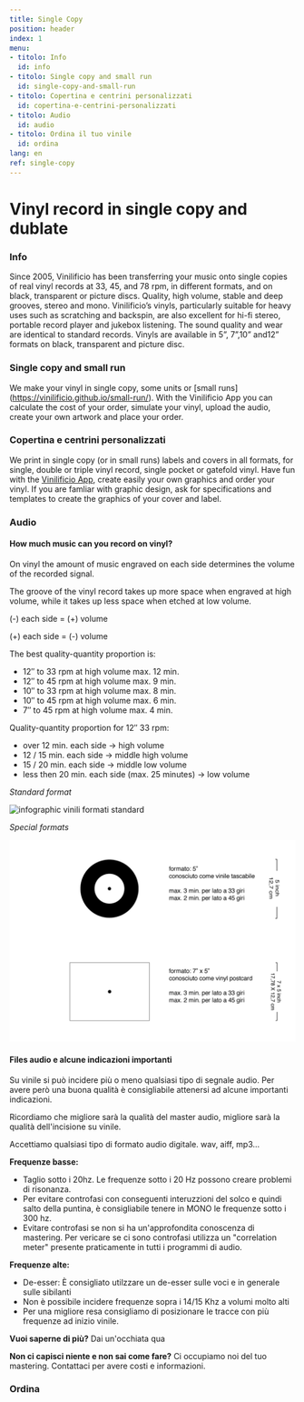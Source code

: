 ```yaml
---
title: Single Copy
position: header
index: 1
menu:
- titolo: Info
  id: info
- titolo: Single copy and small run
  id: single-copy-and-small-run
- titolo: Copertina e centrini personalizzati
  id: copertina-e-centrini-personalizzati
- titolo: Audio
  id: audio
- titolo: Ordina il tuo vinile
  id: ordina
lang: en
ref: single-copy
---
```


# Vinyl record in single copy and dublate

### Info

Since 2005, Vinilificio has been transferring your music onto single copies of real vinyl records at 33, 45, and 78 rpm, in different formats, and on black, transparent or picture discs. Quality, high volume, stable and deep grooves, stereo and mono. Vinilificio’s vinyls, particularly suitable for heavy uses such as scratching and backspin, are also excellent for hi-fi stereo, portable record player and jukebox listening. The sound quality and wear are identical to standard records. Vinyls are available in 5”, 7”,10” and12” formats on black, transparent and picture disc.

### Single copy and small run

We make your vinyl in single copy, some units or [small runs] (https://vinilificio.github.io/small-run/).
With the Vinilificio App you can calculate the cost of your order, simulate your vinyl, upload the audio, create your own artwork and place your order.

### Copertina e centrini personalizzati

We print in single copy (or in small runs) labels and covers in all formats, for single, double or triple vinyl record, single pocket or gatefold vinyl. Have fun with the [Vinilificio App](https://demo.vinilificio.chialab.io/), create easily your own graphics and order your vinyl. If you are famliar with graphic design, ask for specifications and templates to create the graphics of your cover and label.

### Audio

#### How much music can you record on vinyl?

On vinyl the amount of music engraved on each side determines the volume of the recorded signal.

The groove of the vinyl record takes up more space when engraved at high volume, while it takes up less space when etched at low volume.

(-) each side = (+) volume

(+) each side = (-) volume


The best quality-quantity proportion is:

* 12″ to 33 rpm ​​at high volume max. 12 min.
* 12″ to 45 rpm at high volume max. 9 min.
* 10″ to 33 rpm ​​at high volume max. 8 min.
* 10″ to 45 rpm at high volume max. 6 min.
* 7″ to 45 rpm at high volume max. 4 min.


Quality-quantity proportion for 12″ 33 rpm:

* over 12 min. each side   ->     high volume
* 12 / 15 min. each side   ->     middle  high volume
* 15 / 20 min. each side   ->     middle  low volume
* less then 20 min. each side  (max. 25 minutes)      ->     low volume

*Standard format*

![infographic vinili formati standard](/img/infographic-vinyl-standard-format_en)

*Special formats*

![infographic vinili formati standard](/img/infografic-vinili-formati-speciali.png)

#### Files audio e alcune indicazioni importanti
Su vinile si può incidere più o meno qualsiasi tipo di segnale audio. Per avere però una buona qualità è consigliabile attenersi ad alcune importanti indicazioni.

Ricordiamo che migliore sarà la qualità del master audio, migliore sarà la qualità dell'incisione su vinile.

Accettiamo qualsiasi tipo di formato audio digitale. wav, aiff, mp3...

**Frequenze basse:**

* Taglio sotto i 20hz. Le frequenze sotto i 20 Hz possono creare problemi di risonanza.
* Per evitare controfasi con conseguenti interuzzioni del solco e quindi salto della puntina, è consigliabile tenere in MONO le frequenze sotto i 300 hz.
* Evitare controfasi se non si ha un'approfondita conoscenza di mastering. Per vericare se ci sono controfasi utilizza un "correlation meter" presente praticamente in tutti i programmi di audio.

**Frequenze alte:**

* De-esser: È consigliato utilzzare un de-esser sulle voci e in generale sulle sibilanti
* Non è possibile incidere frequenze sopra i 14/15 Khz a volumi molto alti
* Per una migliore resa consigliamo di posizionare le tracce con più frequenze ad inizio vinile.

**Vuoi saperne di più?** Dai un'occhiata qua

**Non ci capisci niente e non sai come fare?** Ci occupiamo noi del tuo mastering. Contattaci per avere costi e informazioni.

### Ordina
